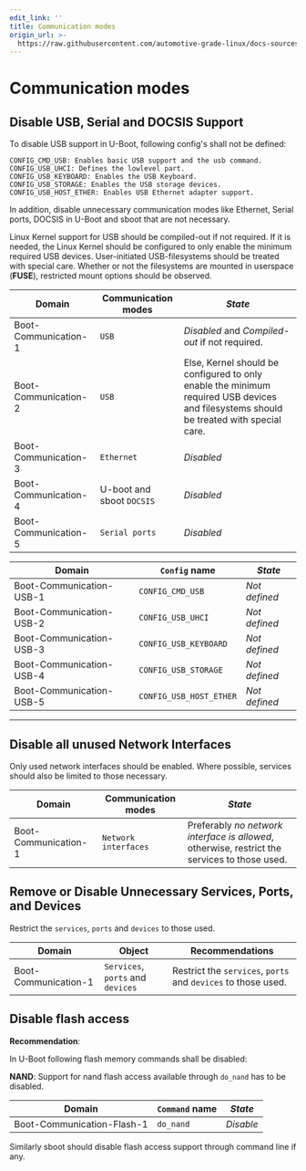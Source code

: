 ```yaml
---
edit_link: ''
title: Communication modes
origin_url: >-
  https://raw.githubusercontent.com/automotive-grade-linux/docs-sources/guppy/docs/security-blueprint/part-2/2-Communication-modes.md
---
```


<!-- WARNING: This file is generated by fetch_docs.js using /home/boron/Documents/AGL/docs-webtemplate/site/_data/tocs/architecture/guppy/security_blueprint-security-blueprint-book.yml -->

# Communication modes

## Disable USB, Serial and DOCSIS Support

To disable USB support in U-Boot, following config's shall not be defined:

```
CONFIG_CMD_USB: Enables basic USB support and the usb command.
CONFIG_USB_UHCI: Defines the lowlevel part.
CONFIG_USB_KEYBOARD: Enables the USB Keyboard.
CONFIG_USB_STORAGE: Enables the USB storage devices.
CONFIG_USB_HOST_ETHER: Enables USB Ethernet adapter support.
```

In addition, disable unnecessary communication modes like Ethernet, Serial
ports, DOCSIS in U-Boot and sboot that are not necessary.

Linux Kernel support for USB should be compiled-out if not required. If it is
needed, the Linux Kernel should be configured to only enable the minimum
required USB devices. User-initiated USB-filesystems should be treated with
special care. Whether or not the filesystems are mounted in userspace
(**FUSE**), restricted mount options should be observed.

<!-- section-config -->

Domain               | Communication modes       | _State_
-------------------- | ------------------------- | --------------------------------------------------------------------------------------------------------------------------------------
Boot-Communication-1 | `USB`                     | _Disabled_ and _Compiled-out_ if not required.
Boot-Communication-2 | `USB`                     | Else, Kernel should be configured to only enable the minimum required USB devices and filesystems should be treated with special care.
Boot-Communication-3 | `Ethernet`                | _Disabled_
Boot-Communication-4 | U-boot and sboot `DOCSIS` | _Disabled_
Boot-Communication-5 | `Serial ports`            | _Disabled_

<!-- end-section-config --> <!-- section-config -->

Domain                   | `Config` name           | _State_
------------------------ | ----------------------- | -------------
Boot-Communication-USB-1 | `CONFIG_CMD_USB`        | _Not defined_
Boot-Communication-USB-2 | `CONFIG_USB_UHCI`       | _Not defined_
Boot-Communication-USB-3 | `CONFIG_USB_KEYBOARD`   | _Not defined_
Boot-Communication-USB-4 | `CONFIG_USB_STORAGE`    | _Not defined_
Boot-Communication-USB-5 | `CONFIG_USB_HOST_ETHER` | _Not defined_

<!-- end-section-config -->

--------------------------------------------------------------------------------

## Disable all unused Network Interfaces

Only used network interfaces should be enabled.
Where possible, services should also be limited to those necessary.

<!-- section-config -->

Domain               | Communication modes  | _State_
-------------------- | -------------------- | ---------------------------------------------------------------------------------------------
Boot-Communication-1 | `Network interfaces` | Preferably _no network interface is allowed_, otherwise, restrict the services to those used.

<!-- end-section-config -->

## Remove or Disable Unnecessary Services, Ports, and Devices

Restrict the `services`, `ports` and `devices` to those used.

<!-- section-config -->

Domain               | Object                            | Recommendations
-------------------- | --------------------------------- | -------------------------------------------------------------
Boot-Communication-1 | `Services`, `ports` and `devices` | Restrict the `services`, `ports` and `devices` to those used.

<!-- end-section-config -->

## Disable flash access

**Recommendation**:

In U-Boot following flash memory commands shall be disabled:

**NAND**: Support for nand flash access available through `do_nand` has to be disabled.

<!-- section-config -->

Domain                     | `Command` name | _State_
-------------------------- | -------------- | ---------
Boot-Communication-Flash-1 | `do_nand`      | _Disable_

<!-- end-section-config -->

Similarly sboot should disable flash access support through command line if any.
